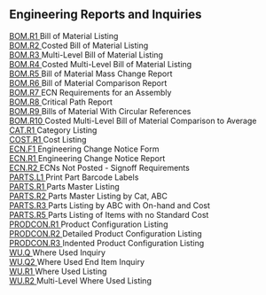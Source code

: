 ##  Engineering Reports and Inquiries

<PageHeader />

[ BOM.R1 ](BOM-R1/README.md) Bill of Material Listing   
[ BOM.R2 ](BOM-R2/README.md) Costed Bill of Material Listing   
[ BOM.R3 ](BOM-R3/README.md) Multi-Level Bill of Material Listing   
[ BOM.R4 ](BOM-R4/README.md) Costed Multi-Level Bill of Material Listing   
[ BOM.R5 ](../../../rover/AP-OVERVIEW/AP-ENTRY/AP-E/AP-E-2/INV-CONTROL/INV-CONTROL-1/COST-P2/COST-P1/COST-E/BOM-E/ECN-E/BOM-P3/BOM-R5) Bill of Material Mass Change Report   
[ BOM.R6 ](BOM-R6/README.md) Bill of Material Comparison Report   
[ BOM.R7 ](BOM-R7/README.md) ECN Requirements for an Assembly   
[ BOM.R8 ](BOM-R8/README.md) Critical Path Report   
[ BOM.R9 ](BOM-R9/README.md) Bills of Material With Circular References   
[ BOM.R10 ](BOM-R10/README.md) Costed Multi-Level Bill of Material Comparison to Average   
[ CAT.R1 ](CAT-R1/README.md) Category Listing   
[ COST.R1 ](COST-R1/README.md) Cost Listing   
[ ECN.F1 ](ECN-F1/README.md) Engineering Change Notice Form   
[ ECN.R1 ](ECN-R1/README.md) Engineering Change Notice Report   
[ ECN.R2 ](../../../rover/AP-OVERVIEW/AP-ENTRY/AP-E/AP-E-2/INV-CONTROL/INV-CONTROL-1/COST-P2/COST-P1/COST-E/BOM-E/ECN-E/ECN-E-1/ECN-CONTROL/ECN-CONTROL-1/ECN-E2/ECN-R2) ECNs Not Posted - Signoff Requirements   
[ PARTS.L1 ](PARTS-L1/README.md) Print Part Barcode Labels   
[ PARTS.R1 ](PARTS-R1/README.md) Parts Master Listing   
[ PARTS.R2 ](PARTS-R2/README.md) Parts Master Listing by Cat, ABC   
[ PARTS.R3 ](PARTS-R3/README.md) Parts Listing by ABC with On-hand and Cost   
[ PARTS.R5 ](PARTS-R5/README.md) Parts Listing of Items with no Standard Cost   
[ PRODCON.R1 ](PRODCON-R1/README.md) Product Configuration Listing   
[ PRODCON.R2 ](PRODCON-R2/README.md) Detailed Product Configuration Listing   
[ PRODCON.R3 ](PRODCON-R3/README.md) Indented Product Configuration Listing   
[ WU.Q ](WU-Q/README.md) Where Used Inquiry   
[ WU.Q2 ](WU-Q2/README.md) Where Used End Item Inquiry   
[ WU.R1 ](WU-R1/README.md) Where Used Listing   
[ WU.R2 ](WU-R2/README.md) Multi-Level Where Used Listing   
  
<badge text= "Version 8.10.57" vertical="middle" />

<PageFooter />